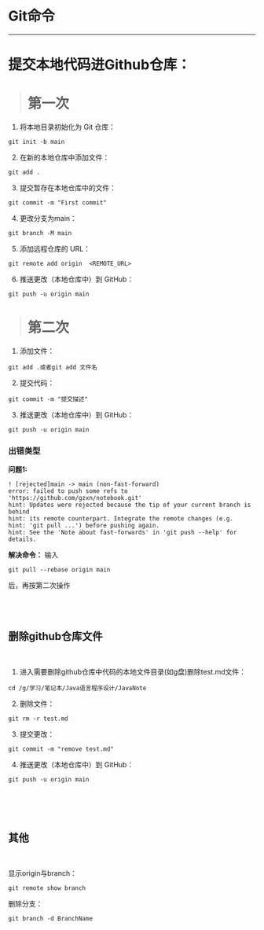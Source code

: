 # Git命令</br>
---

# 提交本地代码进Github仓库： </br>

> # 第一次

1. 将本地目录初始化为 Git 仓库：
```
git init -b main
```

2. 在新的本地仓库中添加文件：
```
git add .
```

3. 提交暂存在本地仓库中的文件：
```
git commit -m "First commit"
```

4. 更改分支为main：
```
git branch -M main
```

5. 添加远程仓库的 URL：
```
git remote add origin  <REMOTE_URL> 
```

6. 推送更改（本地仓库中）到 GitHub：
```
git push -u origin main
```



> # 第二次

1. 添加文件：
```
git add .或者git add 文件名
```
2. 提交代码：
```
git commit -m "提交描述"
``` 
3. 推送更改（本地仓库中）到 GitHub：
```
git push -u origin main
```




### 出错类型

**问题1:**

    ! [rejected]main -> main (non-fast-forward)
    error: failed to push some refs to 'https://github.com/gzxn/notebook.git'
    hint: Updates were rejected because the tip of your current branch is behind
    hint: its remote counterpart. Integrate the remote changes (e.g.
    hint: 'git pull ...') before pushing again.
    hint: See the 'Note about fast-forwards' in 'git push --help' for details.


**解决命令：** 输入
```
git pull --rebase origin main
```
后，再按第二次操作










</br>
</br>



## 删除github仓库文件
<br>

1. 进入需要删除github仓库中代码的本地文件目录(如g盘)删除test.md文件：
```
cd /g/学习/笔记本/Java语言程序设计/JavaNote
```
2. 删除文件：
```
git rm -r test.md
``` 

3. 提交更改：
```
git commit -m "remove test.md"
```


4. 推送更改（本地仓库中）到 GitHub：
```
git push -u origin main
```



<br>
<br>
<br>

## 其他
<br>

显示origin与branch：
```
git remote show branch
```




删除分支：
```
git branch -d BranchName
```









